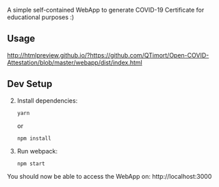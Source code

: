 A simple self-contained WebApp to generate COVID-19 Certificate for educational purposes :)
## Usage
http://htmlpreview.github.io/?https://github.com/QTimort/Open-COVID-Attestation/blob/master/webapp/dist/index.html

## Dev Setup

2.  Install dependencies:

        yarn

    or

        npm install

3.  Run webpack:

        npm start

You should now be able to access the WebApp on: http://localhost:3000
